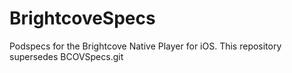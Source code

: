 # BrightcoveSpecs
Podspecs for the Brightcove Native Player for iOS. This repository supersedes BCOVSpecs.git

